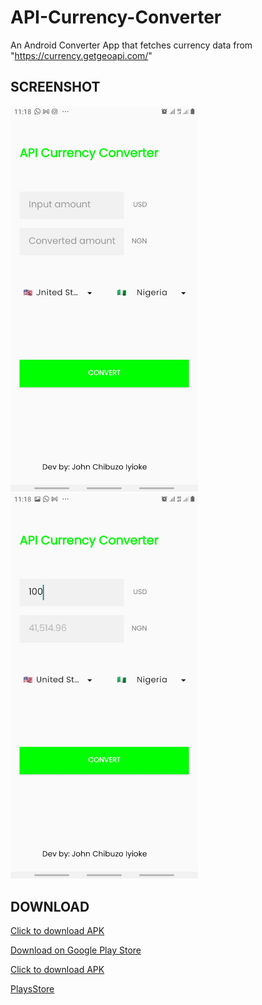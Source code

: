 # API-Currency-Converter
An Android Converter App that fetches currency data from "https://currency.getgeoapi.com/"



## SCREENSHOT

<img src="https://raw.githubusercontent.com/coder-chibuzo/API-Currency-Converter/master/SCREENSHOTS/Screenshot_20220601-111838_Currency%20Calculator.jpg" width="300" /> <img src="https://raw.githubusercontent.com/coder-chibuzo/API-Currency-Converter/master/SCREENSHOTS/Screenshot_20220601-111855_Currency%20Calculator.jpg" width="300"/>
## DOWNLOAD 

<a href="https://github.com/coder-chibuzo/API-Currency-Converter/releases/download/v1.0/APICurrencyConvert.apk">Click to download APK</a>


<a href="(https://play.google.com/store/apps/details?id=com.CoderChibuzo.APICurrencyConverter)">Download on Google Play Store</a>

<a href="https://github.com/coder-chibuzo/API-Currency-Converter/releases/download/v1.0/APICurrencyConvert.apk">Click to download APK</a>

<a href="https://play.google.com/store/apps/details?id=com.CoderChibuzo.APICurrencyConverter">PlaysStore</a>
